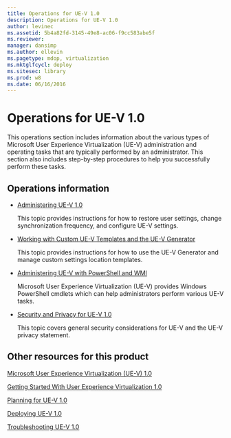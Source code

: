 ```yaml
---
title: Operations for UE-V 1.0
description: Operations for UE-V 1.0
author: levinec
ms.assetid: 5b4a82fd-3145-49e8-ac06-f9cc583abe5f
ms.reviewer: 
manager: dansimp
ms.author: ellevin
ms.pagetype: mdop, virtualization
ms.mktglfcycl: deploy
ms.sitesec: library
ms.prod: w8
ms.date: 06/16/2016
---
```



# Operations for UE-V 1.0


This operations section includes information about the various types of Microsoft User Experience Virtualization (UE-V) administration and operating tasks that are typically performed by an administrator. This section also includes step-by-step procedures to help you successfully perform these tasks.

## Operations information


-   [Administering UE-V 1.0](administering-ue-v-10.md)

    This topic provides instructions for how to restore user settings, change synchronization frequency, and configure UE-V settings.

-   [Working with Custom UE-V Templates and the UE-V Generator](working-with-custom-ue-v-templates-and-the-ue-v-generator.md)

    This topic provides instructions for how to use the UE-V Generator and manage custom settings location templates.

-   [Administering UE-V with PowerShell and WMI](administering-ue-v-with-powershell-and-wmi.md)

    Microsoft User Experience Virtualization (UE-V) provides Windows PowerShell cmdlets which can help administrators perform various UE-V tasks.

-   [Security and Privacy for UE-V 1.0](security-and-privacy-for-ue-v-10.md)

    This topic covers general security considerations for UE-V and the UE-V privacy statement.

## Other resources for this product


[Microsoft User Experience Virtualization (UE-V) 1.0](index.md)

[Getting Started With User Experience Virtualization 1.0](getting-started-with-user-experience-virtualization-10.md)

[Planning for UE-V 1.0](planning-for-ue-v-10.md)

[Deploying UE-V 1.0](deploying-ue-v-10.md)

[Troubleshooting UE-V 1.0](troubleshooting-ue-v-10.md)

 

 





